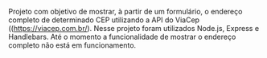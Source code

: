 Projeto com objetivo de mostrar, à partir de um formulário, o endereço completo de determinado CEP utilizando a API do ViaCep ((https://viacep.com.br/).
Nesse projeto foram utilizados Node.js, Express e Handlebars.
Até o momento a funcionalidade de mostrar o endereço completo não está em funcionamento.
